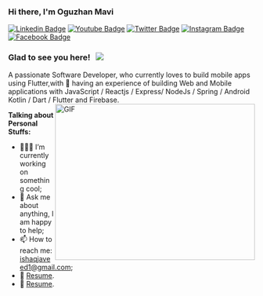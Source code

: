 ### Hi there, I'm  Oguzhan Mavi 
[![Linkedin Badge](https://img.shields.io/badge/-LinkedIn-0e76a8?style=flat-square&logo=Linkedin&logoColor=white)](https://www.linkedin.com/in/o%C4%9Fuzhan-mavi-b51542149/)
[![Youtube Badge](https://img.shields.io/badge/Youtube-3b5998?style=flat-square&logo=Youtube&logoColor=white)](https://www.youtube.com/channel/UC0sWMgurJhGw4g328xG9gUA)
[![Twitter Badge](https://img.shields.io/badge/-Twitter-00acee?style=flat-square&logo=Twitter&logoColor=white)](https://twitter.com/javeedishaq)
[![Instagram Badge](https://img.shields.io/badge/Instagram-%2312100E.svg?&style=for-square&logo=Instagram&logoColor=white)](https://javeedishaq.medium.com/)
[![Facebook Badge](https://img.shields.io/badge/-Facebook-0088cc?style=flat-square&logo=Facebook&logoColor=white)](https://www.facebook.com/javeedishaq)
### Glad to see you here! &nbsp; ![](https://visitor-badge.glitch.me/badge?page_id=JaveedIshaq.javeedishaq)
A passionate Software Developer, who currently loves to build mobile apps using Flutter,with 🚀 having an experience of building Web and Mobile applications with JavaScript / Reactjs / Express/ NodeJs / Spring / Android Kotlin / Dart / Flutter and Firebase.
<img align="right" alt="GIF" src="https://github.com/Gapur/Gapur/blob/master/coding.gif?raw=true" width="408" height="318" />
  
**Talking about Personal Stuffs:**
- 👨🏻‍💻 I’m currently working on something cool;
- 💬 Ask me about anything, I am happy to help;
- 📫 How to reach me: ishaqjaveed1@gmail.com;
- 📝 [Resume](https://drive.google.com/file/d/1ipFeRyx_I7BdA7P3mSpkInTkjOwbytrr/view?usp=sharing).
- 📝 [Resume](https://drive.google.com/file/d/1T7t0Ba-bVy6rSIMuQF2_qDQjbdZokz4N/view?usp=sharing).

</br>
